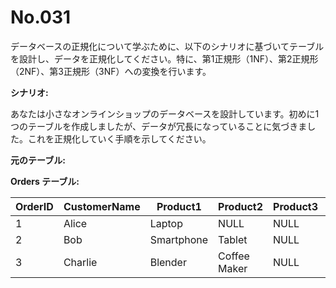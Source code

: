 # No.031

データベースの正規化について学ぶために、以下のシナリオに基づいてテーブルを設計し、データを正規化してください。特に、第1正規形（1NF）、第2正規形（2NF）、第3正規形（3NF）への変換を行います。

**シナリオ:**

あなたは小さなオンラインショップのデータベースを設計しています。初めに1つのテーブルを作成しましたが、データが冗長になっていることに気づきました。これを正規化していく手順を示してください。

**元のテーブル:**

**Orders テーブル:**

| OrderID | CustomerName | Product1 | Product2 | Product3 | TotalAmount | CustomerAddress |
|---------|--------------|----------|----------|----------|-------------|-----------------|
| 1       | Alice        | Laptop   | NULL     | NULL     | 1200.00     | 123 Main St     |
| 2       | Bob          | Smartphone| Tablet  | NULL     | 1400.00     | 456 Oak St      |
| 3       | Charlie      | Blender  | Coffee Maker| NULL   | 250.00      | 789 Pine St     |

